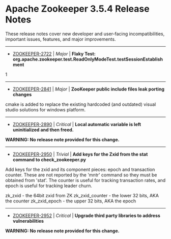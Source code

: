 
<!---
# Licensed to the Apache Software Foundation (ASF) under one
# or more contributor license agreements.  See the NOTICE file
# distributed with this work for additional information
# regarding copyright ownership.  The ASF licenses this file
# to you under the Apache License, Version 2.0 (the
# "License"); you may not use this file except in compliance
# with the License.  You may obtain a copy of the License at
#
#     http://www.apache.org/licenses/LICENSE-2.0
#
# Unless required by applicable law or agreed to in writing, software
# distributed under the License is distributed on an "AS IS" BASIS,
# WITHOUT WARRANTIES OR CONDITIONS OF ANY KIND, either express or implied.
# See the License for the specific language governing permissions and
# limitations under the License.
-->
# Apache Zookeeper  3.5.4 Release Notes

These release notes cover new developer and user-facing incompatibilities, important issues, features, and major improvements.


---

* [ZOOKEEPER-2722](https://issues.apache.org/jira/browse/ZOOKEEPER-2722) | *Major* | **Flaky Test: org.apache.zookeeper.test.ReadOnlyModeTest.testSessionEstablishment**

1


---

* [ZOOKEEPER-2841](https://issues.apache.org/jira/browse/ZOOKEEPER-2841) | *Major* | **ZooKeeper public include files leak porting changes**

cmake is added to replace the existing hardcoded (and outdated) visual studio solutions for windows platform.


---

* [ZOOKEEPER-2890](https://issues.apache.org/jira/browse/ZOOKEEPER-2890) | *Critical* | **Local automatic variable is left uninitialized and then freed.**

**WARNING: No release note provided for this change.**


---

* [ZOOKEEPER-2950](https://issues.apache.org/jira/browse/ZOOKEEPER-2950) | *Trivial* | **Add keys for the Zxid from the stat command to check\_zookeeper.py**

Add keys for the zxid and its component pieces: epoch and transaction counter. These are not reported by the 'mntr' command so they must be obtained from 'stat'. The counter is useful for tracking transaction rates, and epoch is useful for tracking leader churn.

zk\_zxid - the 64bit zxid from ZK
zk\_zxid\_counter - the lower 32 bits, AKA the counter
zk\_zxid\_epoch - the upper 32 bits, AKA the epoch


---

* [ZOOKEEPER-2952](https://issues.apache.org/jira/browse/ZOOKEEPER-2952) | *Critical* | **Upgrade third party libraries to address vulnerabilities**

**WARNING: No release note provided for this change.**



